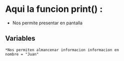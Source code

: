 # Aqui la funcion print() :

 * Nos permite presentar en pantalla
## Variables 
    *Nos permiten almancenar informacion informacion en 
    nombre = "Juan"